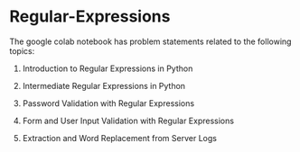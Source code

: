 # Regular-Expressions


The google colab notebook has problem statements related to the following topics:
 
1. Introduction to Regular Expressions in Python

2. Intermediate Regular Expressions in Python

3. Password Validation with Regular Expressions

4. Form and User Input Validation with Regular Expressions

5. Extraction and Word Replacement from Server Logs 
